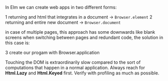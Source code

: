 In Elm we can create web apps in two different forms:

  1 returning and html that integrates in a document -> `Browser.element`
  2 returning and entire new document -> `Browser.document`

in case of multiple pages, this approach has some downwards like blank screens
when switching between pages and redundant code, the solution in this case is:

  3 create our progam with Browser.application

Touching the DOM is extraordinarily slow compared to the sort of computations that happen in a normal application. Always reach for **Html.Lazy** and **Html.Keyed** first.
Verify with profiling as much as possible.

